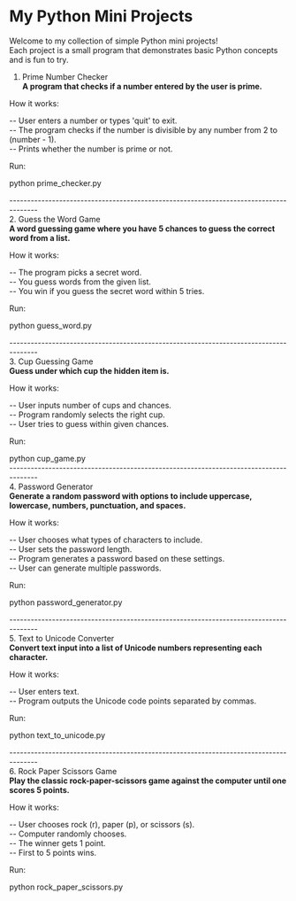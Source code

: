 # My Python Mini Projects<br/>

Welcome to my collection of simple Python mini projects! <br/> 
Each project is a small program that demonstrates basic Python concepts and is fun to try.


1. Prime Number Checker<br/>
**A program that checks if a number entered by the user is prime.**<br/>

How it works:<br/>

-- User enters a number or types 'quit' to exit.<br/>
-- The program checks if the number is divisible by any number from 2 to (number - 1).<br/>
-- Prints whether the number is prime or not.<br/>

Run:<br/>

python prime_checker.py<br/>

--------------------------------------------------------------------------------------<br/>
2. Guess the Word Game<br/>
**A word guessing game where you have 5 chances to guess the correct word from a list.**<br/>

How it works:<br/>

-- The program picks a secret word.<br/>
-- You guess words from the given list.<br/>
-- You win if you guess the secret word within 5 tries.<br/>

Run:<br/>

python guess_word.py<br/>

--------------------------------------------------------------------------------------<br/>
3. Cup Guessing Game<br/>
**Guess under which cup the hidden item is.**<br/>

How it works:<br/>

-- User inputs number of cups and chances.<br/>
-- Program randomly selects the right cup.<br/>
-- User tries to guess within given chances.<br/>

Run:<br/>

python cup_game.py<br/>
--------------------------------------------------------------------------------------<br/>
4. Password Generator<br/>
**Generate a random password with options to include uppercase, lowercase, numbers, punctuation, and spaces.**<br/>

How it works:<br/>

-- User chooses what types of characters to include.<br/>
-- User sets the password length.<br/>
-- Program generates a password based on these settings.<br/>
-- User can generate multiple passwords.<br/>

Run:<br/>

python password_generator.py<br/>


--------------------------------------------------------------------------------------<br/>
5. Text to Unicode Converter<br/>
**Convert text input into a list of Unicode numbers representing each character.**<br/>

How it works:<br/>

-- User enters text.<br/>
-- Program outputs the Unicode code points separated by commas.<br/>

Run:<br/>

python text_to_unicode.py<br/>


--------------------------------------------------------------------------------------<br/>
6. Rock Paper Scissors Game<br/>
**Play the classic rock-paper-scissors game against the computer until one scores 5 points.**<br/>

How it works:<br/>

-- User chooses rock (r), paper (p), or scissors (s).<br/>
-- Computer randomly chooses.<br/>
-- The winner gets 1 point.<br/>
-- First to 5 points wins.<br/>

Run:<br/>

python rock_paper_scissors.py<br/>
